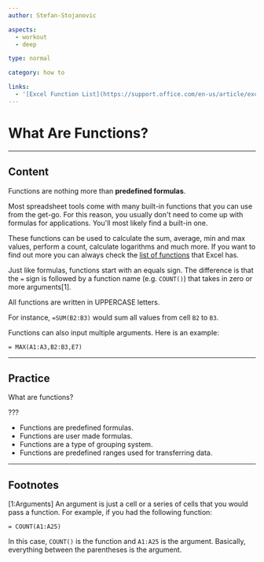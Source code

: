 ```yaml
---
author: Stefan-Stojanovic

aspects:
  - workout
  - deep

type: normal

category: how to

links:
  - '[Excel Function List](https://support.office.com/en-us/article/excel-functions-alphabetical-b3944572-255d-4efb-bb96-c6d90033e188){documentation}'
---
```


# What Are Functions?

---
## Content

Functions are nothing more than **predefined formulas**.

Most spreadsheet tools come with many built-in functions that you can use from the get-go. For this reason, you usually don't need to come up with formulas for applications. You'll most likely find a built-in one.

These functions can be used to calculate the sum, average, min and max values, perform a count, calculate logarithms and much more. If you want to find out more you can always check the [list of functions](https://support.office.com/en-us/article/excel-functions-alphabetical-b3944572-255d-4efb-bb96-c6d90033e188) that Excel has.

Just like formulas, functions start with an equals sign. The difference is that the `=` sign is followed by a function name (e.g. `COUNT()`) that takes in zero or more arguments[1].

All functions are written in UPPERCASE letters.

For instance, `=SUM(B2:B3)` would sum all values from cell `B2` to `B3`.

Functions can also input multiple arguments. Here is an example:

```plain-text
= MAX(A1:A3,B2:B3,E7)
```

---
## Practice

What are functions?

???

* Functions are predefined formulas.
* Functions are user made formulas.
* Functions are a type of grouping system.
* Functions are predefined ranges used for transferring data.

---
## Footnotes

[1:Arguments]
An argument is just a cell or a series of cells that you would pass a function. For example, if you had the following function:
```plain-text
= COUNT(A1:A25)
```

In this case, `COUNT()` is the function and `A1:A25` is the argument. Basically, everything between the parentheses is the argument.
